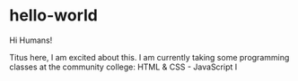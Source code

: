 # hello-world

Hi Humans!

Titus here, I am excited about this.
I am currently taking some programming classes at the community college:
HTML & CSS - JavaScript I
